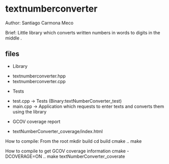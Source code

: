 # textnumberconverter
Author: Santiago Carmona Meco

Brief: Little library which converts written numbers in words to digits in the middle .

files
-----------------------------
*  Library
- textnumberconverter.hpp
- textnumberconverter.cpp

* Tests
- test.cpp -> Tests (Binary:textNumberConverter_test)
- main.cpp -> Application which requests to enter texts and converts them using the library

* GCOV coverage report
- textNumberConverter_coverage/index.html

How to compile:
From the root
mkdir build
cd build
cmake ..
make

How to compile to get GCOV coverage information
cmake -DCOVERAGE=ON ..
make textNumberConverter_coverate







